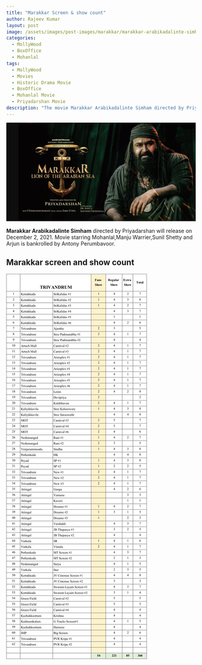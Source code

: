 ```yaml
---
title: "Marakkar Screen & show count"
author: Rajeev Kumar
layout: post
image: /assets/images/post-images/marakkar/marakkar-arabikadalinte-simham.jpg
categories:
  - MollyWood
  - BoxOffice
  - Mohanlal
tags:
  - MollyWood
  - Movies
  - Historic Drama Movie
  - BoxOffice
  - Mohanlal Movie
  - Priyadarshan Movie
description: "The movie Marakkar Arabikadalinte Simham directed by Priyadarshan will release on December 2, 2021. See the theatre and screen details of the movie"
---
```


![Marakkar arabi kadalinte simham featured image](/assets/images/post-images/marakkar/marakkar-arabikadalinte-simham.jpg)

**Marakkar Arabikadalinte Simham** directed by Priyadarshan will release on December 2, 2021. Movie starring Mohanlal,Manju Warrier,Sunil Shetty and Arjun is bankrolled by Antony Perumbavoor.

## Marakkar screen and show count
![Marakkar screens and show count](/assets/images/post-images/marakkar/show-and-theatres-1.png)
